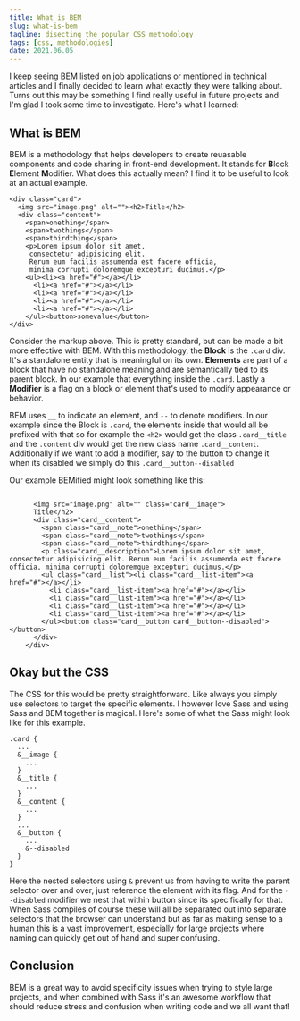 ```yaml
---
title: What is BEM
slug: what-is-bem
tagline: disecting the popular CSS methodology
tags: [css, methodologies]
date: 2021.06.05
---
```


I keep seeing BEM listed on job applications or mentioned in technical articles and I finally decided to learn what exactly they were talking about. Turns out this may be something I find really useful in future projects and I'm glad I took some time to investigate. Here's what I learned:

## **What is BEM**

BEM is a methodology that helps developers to create reuasable components and code sharing in front-end development. It stands for **B**lock **E**lement **M**odifier. What does this actually mean? I find it to be useful to look at an actual example.

```
<div class="card">
  <img src="image.png" alt=""><h2>Title</h2>
  <div class="content">
    <span>onething</span>
    <span>twothings</span>
    <span>thirdthing</span>
    <p>Lorem ipsum dolor sit amet,
     consectetur adipisicing elit.
     Rerum eum facilis assumenda est facere officia,
     minima corrupti doloremque excepturi ducimus.</p>
    <ul><li><a href="#"></a></li>
      <li><a href="#"></a></li>
      <li><a href="#"></a></li>
      <li><a href="#"></a></li>
      <li><a href="#"></a></li>
    </ul><button>somevalue</button>
</div>
```
Consider the markup above. This is pretty standard, but can be made a bit more effective with BEM. With this methodology, the **Block** is the `.card` div. It's a standalone entity that is meaningful on its own. **Elements** are part of a block that have no standalone meaning and are semantically tied to its parent block. In our example that everything inside the `.card`. Lastly a **Modifier** is a flag on a block or element that's used to modify appearance or behavior.

BEM uses `__` to indicate an element, and `--` to denote modifiers. In our example since the Block is `.card`, the elements inside that would all be prefixed with that so for example the `<h2>` would get the class `.card__title` and the `.content` div would get the new class name `.card__content`. Additionally if we want to add a modifier, say to the button to change it when its disabled we simply do this `.card__button--disabled`

Our example BEMified might look something like this:

```

      <img src="image.png" alt="" class="card__image">
      Title</h2>
      <div class="card__content">
        <span class="card__note">onething</span>
        <span class="card__note">twothings</span>
        <span class="card__note">thirdthing</span>
        <p class="card__description">Lorem ipsum dolor sit amet, consectetur adipisicing elit. Rerum eum facilis assumenda est facere officia, minima corrupti doloremque excepturi ducimus.</p>
        <ul class="card__list"><li class="card__list-item"><a href="#"></a></li>
          <li class="card__list-item"><a href="#"></a></li>
          <li class="card__list-item"><a href="#"></a></li>
          <li class="card__list-item"><a href="#"></a></li>
          <li class="card__list-item"><a href="#"></a></li>
        </ul><button class="card__button card__button--disabled"></button>
      </div>
    </div>
```

## **Okay but the CSS**

The CSS for this would be pretty straightforward. Like always you simply use selectors to target the specific elements. I however love Sass and using Sass and BEM together is magical. Here's some of what the Sass might look like for this example.

```
.card {
  ...
  &__image {
    ...
  }
  &__title {
    ...
  }
  &__content {
    ...
  }
  ...
  &__button {
    ...
    &--disabled
  }
}
```

Here the nested selectors using `&` prevent us from having to write the parent selector over and over, just reference the element with its flag. And for the `--disabled` modifier we nest that within button since its specifically for that. When Sass compiles of course these will all be separated out into separate selectors that the browser can understand but as far as making sense to a human this is a vast improvement, especially for large projects where naming can quickly get out of hand and super confusing.

## **Conclusion**

BEM is a great way to avoid specificity issues when trying to style large projects, and when combined with Sass it's an awesome workflow that should reduce stress and confusion when writing code and we all want that!